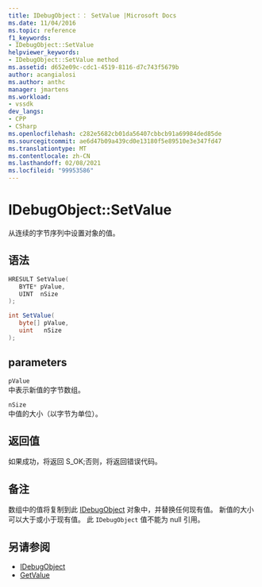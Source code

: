 ```yaml
---
title: IDebugObject：： SetValue |Microsoft Docs
ms.date: 11/04/2016
ms.topic: reference
f1_keywords:
- IDebugObject::SetValue
helpviewer_keywords:
- IDebugObject::SetValue method
ms.assetid: d652e09c-cdc1-4519-8116-d7c743f5679b
author: acangialosi
ms.author: anthc
manager: jmartens
ms.workload:
- vssdk
dev_langs:
- CPP
- CSharp
ms.openlocfilehash: c282e5682cb01da56407cbbcb91a69984ded85de
ms.sourcegitcommit: ae6d47b09a439cd0e13180f5e89510e3e347fd47
ms.translationtype: MT
ms.contentlocale: zh-CN
ms.lasthandoff: 02/08/2021
ms.locfileid: "99953586"
---
```

# <a name="idebugobjectsetvalue"></a>IDebugObject::SetValue
从连续的字节序列中设置对象的值。

## <a name="syntax"></a>语法

```cpp
HRESULT SetValue( 
   BYTE* pValue,
   UINT  nSize
);
```

```csharp
int SetValue(
   byte[] pValue,
   uint   nSize
);
```

## <a name="parameters"></a>parameters
`pValue`\
中表示新值的字节数组。

`nSize`\
中值的大小（以字节为单位）。

## <a name="return-value"></a>返回值
 如果成功，将返回 S_OK;否则，将返回错误代码。

## <a name="remarks"></a>备注
 数组中的值将复制到此 [IDebugObject](../../../extensibility/debugger/reference/idebugobject.md) 对象中，并替换任何现有值。 新值的大小可以大于或小于现有值。 此 `IDebugObject` 值不能为 null 引用。

## <a name="see-also"></a>另请参阅
- [IDebugObject](../../../extensibility/debugger/reference/idebugobject.md)
- [GetValue](../../../extensibility/debugger/reference/idebugobject-getvalue.md)
